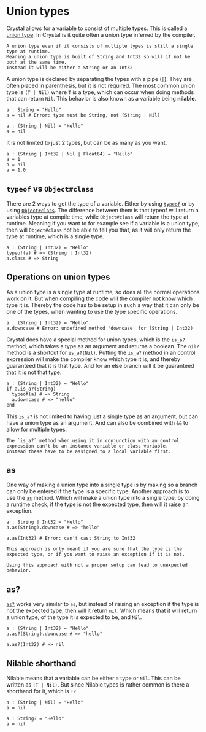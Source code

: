 # Union types

Crystal allows for a variable to consist of multiple types.
This is called a [union type][union-type].
In Crystal is it quite often a union type inferred by the compiler.

```exercism/note
A union type even if it consists of multiple types is still a single type at runtime.
Meaning a union type is built of String and Int32 so will it not be both at the same time.
Instead it will be either a String or an Int32.
```

A union type is declared by separating the types with a pipe (`|`).
They are often placed in parenthesis, but it is not required.
The most common union type is `(T | Nil)` where `T` is a type, which can occur when doing methods that can return `Nil`.
This behavior is also known as a variable being **nilable**.

```crystal
a : String = "Hello"
a = nil # Error: type must be String, not (String | Nil)

a : (String | Nil) = "Hello"
a = nil
```

It is not limited to just 2 types, but can be as many as you want.

```crystal
a : (String | Int32 | Nil | Float64) = "Hello"
a = 1
a = nil
a = 1.0
```

## `typeof` vs `Object#class`

There are 2 ways to get the type of a variable.
Either by using [`typeof`][typeof] or by using [`Object#class`][Object#class].
The difference between them is that typeof will return a variables type at compile time, while `Object#class` will return the type at runtime.
Meaning if you want to for example see if a variable is a union type, then will `Object#class` not be able to tell you that, as it will only return the type at runtime, which is a single type.

```crystal
a : (String | Int32) = "Hello"
typeof(a) # => (String | Int32)
a.class # => String
```

## Operations on union types

As a union type is a single type at runtime, so does all the normal operations work on it.
But when compiling the code will the compiler not know which type it is.
Thereby the code has to be setup in such a way that it can only be one of the types, when wanting to use the type specific operations.

```crystal
a : (String | Int32) = "Hello"
a.downcase # Error: undefined method 'downcase' for (String | Int32)
```

Crystal does have a special method for union types, which is the `is_a?` method, which takes a type as an argument and returns a boolean.
The `nil?` method is a shortcut for `is_a?(Nil)`.
Putting the `is_a?` method in an control expression will make the compiler know which type it is, and thereby guaranteed that it is that type.
And for an else branch will it be guaranteed that it is not that type.

```crystal
a : (String | Int32) = "Hello"
if a.is_a?(String)
  typeof(a) # => String
  a.downcase # => "hello"
end
```

This `is_a?` is not limited to having just a single type as an argument, but can have a union type as an argument.
And can also be combined with `&&` to allow for multiple types.

```exercism/note
The `is_a?` method when using it in conjunction with an control expression can't be an instance variable or class variable.
Instead these have to be assigned to a local variable first.
```

## as

One way of making a union type into a single type is by making so a branch can only be entered if the type is a specific type.
Another approach is to use the [`as`][as] method.
Which will make a union type into a single type, by doing a runtime check, if the type is not the expected type, then will it raise an exception.

```crystal
a : String | Int32 = "Hello"
a.as(String).downcase # => "hello"

a.as(Int32) # Error: can't cast String to Int32
```

```exercism/caution
This approach is only meant if you are sure that the type is the expected type, or if you want to raise an exception if it is not.

Using this approach with not a proper setup can lead to unexpected behavior.
```

## as?

[`as?`][as?] works very similar to `as`, but instead of raising an exception if the type is not the expected type, then will it return `nil`.
Which means that it will return a union type, of the type it is expected to be, and `Nil`.

```crystal
a : (String | Int32) = "Hello"
a.as?(String).downcase # => "hello"

a.as?(Int32) # => nil
```

## Nilable shorthand

Nilable means that a variable can be either a type or `Nil`.
This can be written as `(T | Nil)`.
But since Nilable types is rather common is there a shorthand for it, which is `T?`.

```crystal
a : (String | Nil) = "Hello"
a = nil

a : String? = "Hello"
a = nil
```

[union-type]: https://crystal-lang.org/reference/latest/syntax_and_semantics/union_types.html
[typeof]: https://crystal-lang.org/reference/syntax_and_semantics/typeof.html
[Object#class]: https://crystal-lang.org/api/latest/Object.html#class-instance-method
[is_a?]: https://crystal-lang.org/reference/latest/syntax_and_semantics/is_a.html
[as]: https://crystal-lang.org/reference/latest/syntax_and_semantics/as.html
[as?]: https://crystal-lang.org/reference/latest/syntax_and_semantics/as_question.html
